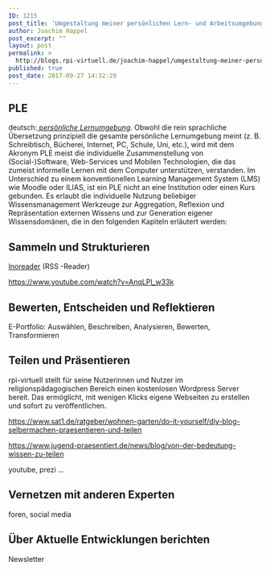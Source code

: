 ```yaml
---
ID: 1215
post_title: 'Umgestaltung meiner persönlichen Lern- und Arbeitsumgebung'
author: Joachim Happel
post_excerpt: ""
layout: post
permalink: >
  http://blogs.rpi-virtuell.de/joachim-happel/umgestaltung-meiner-persoenlichen-lern-und-arbeitsumgebung/
published: true
post_date: 2017-09-27 14:32:29
---
```

<h2>PLE</h2>
<div id="entry-content-wrapper">

deutsch:<a href="https://de.wikipedia.org/wiki/Personal_Learning_Environment"> p<i>ersönliche Lernumgebung</i></a>. Obwohl die rein sprachliche Übersetzung prinzipiell die gesamte persönliche Lernumgebung meint (z. B. Schreibtisch, Bücherei, Internet, PC, Schule, Uni, etc.), wird mit dem Akronym PLE meist die individuelle Zusammenstellung von (Social-)Software, Web-Services und Mobilen Technologien, die das zumeist informelle Lernen mit dem Computer unterstützen, verstanden. Im Unterschied zu einem konventionellen Learning Management System (LMS) wie Moodle oder ILIAS, ist ein PLE nicht an eine Institution oder einen Kurs gebunden. Es erlaubt die individuelle Nutzung beliebiger Wissensmanagement Werkzeuge zur Aggregation, Reflexion und Repräsentation externen Wissens und zur Generation eigener Wissensdomänen, die in den folgenden Kapiteln erläutert werden:
<h2>Sammeln und Strukturieren</h2>
<a href="https://www.inoreader.com/?lang=de_DE">Inoreader</a> (RSS -Reader)

https://www.youtube.com/watch?v=AnqLPl_w33k
<h2>Bewerten, Entscheiden und Reflektieren</h2>
E-Portfolio: Auswählen, Beschreiben, Analysieren, Bewerten, Transformieren
<h2>Teilen und Präsentieren</h2>
rpi-virtuell stellt für seine Nutzerinnen und Nutzer im religionspädagogischen Bereich einen kostenlosen Wordpress Server bereit. Das ermöglicht, mit wenigen Klicks eigene Webseiten zu erstellen und sofort zu veröffentlichen.

https://www.sat1.de/ratgeber/wohnen-garten/do-it-yourself/diy-blog-selbermachen-praesentieren-und-teilen

https://www.jugend-praesentiert.de/news/blog/von-der-bedeutung-wissen-zu-teilen

youtube, prezi ...
<h2>Vernetzen mit anderen Experten</h2>
foren, social media
<h2>Über Aktuelle Entwicklungen berichten</h2>
Newsletter

</div>